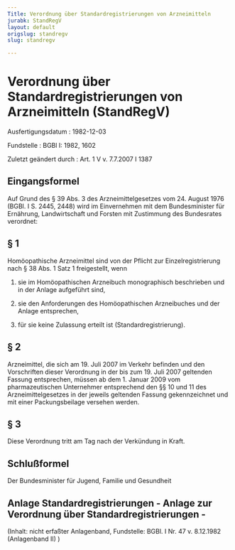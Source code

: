 ```yaml
---
Title: Verordnung über Standardregistrierungen von Arzneimitteln
jurabk: StandRegV
layout: default
origslug: standregv
slug: standregv

---
```


# Verordnung über Standardregistrierungen von Arzneimitteln (StandRegV)

Ausfertigungsdatum
:   1982-12-03

Fundstelle
:   BGBl I: 1982, 1602

Zuletzt geändert durch
:   Art. 1 V v. 7.7.2007 I 1387

## Eingangsformel

Auf Grund des § 39 Abs. 3 des Arzneimittelgesetzes vom 24. August 1976
(BGBl. I S. 2445, 2448) wird im Einvernehmen mit dem Bundesminister
für Ernährung, Landwirtschaft und Forsten mit Zustimmung des
Bundesrates verordnet:

## § 1

Homöopathische Arzneimittel sind von der Pflicht zur
Einzelregistrierung nach § 38 Abs. 1 Satz 1 freigestellt, wenn

1.  sie im Homöopathischen Arzneibuch monographisch beschrieben und in der
    Anlage aufgeführt sind,


2.  sie den Anforderungen des Homöopathischen Arzneibuches und der Anlage
    entsprechen,


3.  für sie keine Zulassung erteilt ist (Standardregistrierung).

## § 2

Arzneimittel, die sich am 19. Juli 2007 im Verkehr befinden und den
Vorschriften dieser Verordnung in der bis zum 19. Juli 2007 geltenden
Fassung entsprechen, müssen ab dem 1. Januar 2009 vom pharmazeutischen
Unternehmer entsprechend den §§ 10 und 11 des Arzneimittelgesetzes in
der jeweils geltenden Fassung gekennzeichnet und mit einer
Packungsbeilage versehen werden.

## § 3

Diese Verordnung tritt am Tag nach der Verkündung in Kraft.

## Schlußformel

Der Bundesminister für Jugend, Familie und Gesundheit

## Anlage Standardregistrierungen - Anlage zur Verordnung über Standardregistrierungen -

(Inhalt: nicht erfaßter Anlagenband,
Fundstelle: BGBl. I Nr. 47 v. 8.12.1982 (Anlagenband II)             )

